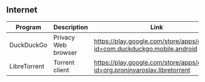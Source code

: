 ## Internet

| Program | Description | Link | Plugins | Comment |
| --- | --- | --- | --- | --- |
| DuckDuckGo | Privacy Web browser | https://play.google.com/store/apps/details?id=com.duckduckgo.mobile.android |
| LibreTorrent | Torrent client | https://play.google.com/store/apps/details?id=org.proninyaroslav.libretorrent |

